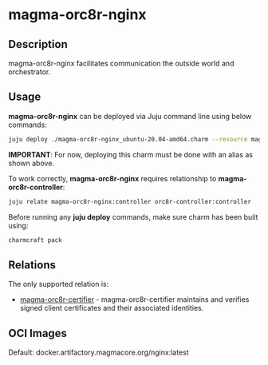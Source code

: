 # magma-orc8r-nginx

## Description

magma-orc8r-nginx facilitates communication the outside world and orchestrator.

## Usage

**magma-orc8r-nginx** can be deployed via Juju command line using below commands:

```bash
juju deploy ./magma-orc8r-nginx_ubuntu-20.04-amd64.charm --resource magma-orc8r-nginx-image=docker.io/library/orc8r_nginx:latest
```

**IMPORTANT**: For now, deploying this charm must be done with an alias as shown above.

To work correctly, **magma-orc8r-nginx** requires relationship to **magma-orc8r-controller**:

```bash
juju relate magma-orc8r-nginx:controller orc8r-controller:controller
```

Before running any **juju deploy** commands, make sure charm has been built using:
```bash
charmcraft pack
```

## Relations

The only supported relation is:

- [magma-orc8r-certifier](https://github.com/canonical/charmed-magma/tree/main/orchestrator-bundle/orc8r-certifier-operator) - 
  magma-orc8r-certifier maintains and verifies signed client certificates and their associated
  identities.

## OCI Images

Default: docker.artifactory.magmacore.org/nginx:latest
